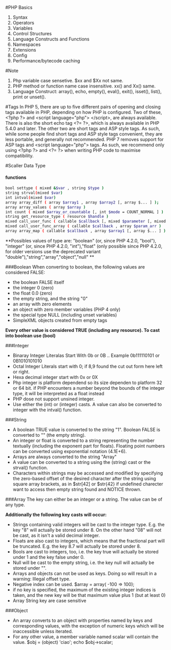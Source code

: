 #PHP Basics
1. Syntax
2. Operators
3. Variables
4. Control Structures
5. Language Constructs and Functions
6. Namespaces 
7. Extensions
8. Config
9. Performance/bytecode caching


#Note
1. Php variable case sensetive. $xx and $Xx not same.
2. PHP method or function name case insensitive. xx() and Xx() same.
3. Language Construct: array(), echo, empty(), eval(), exit(), isset(), list(), print or unset().

#Tags 
In PHP 5, there are up to five different pairs of opening and closing tags available in PHP, depending on how PHP is configured. Two of these, &lt;?php ?&gt; and &lt;script language=&quot;php&quot;&gt; &lt;/script&gt;, are always available. There is also the short echo tag &lt;?= ?&gt;, which is always available in PHP 5.4.0 and later. The other two are short tags and ASP style tags. As such, while some people find short tags and ASP style tags convenient, they are less portable, and generally not recommended. PHP 7 removes support for ASP tags and &lt;script language=&quot;php&quot;&gt; tags. As such, we recommend only using &lt;?php ?&gt; and &lt;?= ?&gt; when writing PHP code to maximise compatibility.

#Scaller Data Type

#### functions
```sh
bool settype ( mixed &$var , string $type )
string strval(mixed $var)
int intval(mixed $var)
array array_diff ( array $array1 , array $array2 [, array $... ] );
array array_values ( array $array )
int count ( mixed $array_or_countable [, int $mode = COUNT_NORMAL ] )
string get_resource_type ( resource $handle )
mixed call_user_func ( callable $callback [, mixed $parameter [, mixed $... ]] )
mixed call_user_func_array ( callable $callback , array $param_arr )
array array_map ( callable $callback , array $array1 [, array $... ] )
```
**Possibles values of type are: "boolean" (or, since PHP 4.2.0, "bool"), "integer" (or, since PHP 4.2.0, "int"),"float" (only possible since PHP 4.2.0, for older versions use the deprecated variant "double"),"string","array","object","null" **


###Boolean
When converting to boolean, the following values are considered FALSE:
* the boolean FALSE itself
* the integer 0 (zero)
* the float 0.0 (zero)
* the empty string, and the string "0"
* an array with zero elements
* an object with zero member variables (PHP 4 only)
* the special type NULL (including unset variables)
* SimpleXML objects created from empty tags

**Every other value is considered TRUE (including any resource). To cast into boolean use (bool)**

###Integer
* Binaray Integer Literalas Start With 0b or 0B .. Example 0b111110101 or 0B1010101010
* Octal Integer Literals start with 0; if 8,9 found the cut out form here left or right.
* Hexa decimal integer start with 0x or 0X
* Php integer is platform dependend so its size dependen to platform 32 or 64 bit. if PHP encounters a number beyond the bounds of the integer type, it will be interpreted as a float instead
* PHP dose not support unsined integer.
* Use either the (int) or (integer) casts.  A value can also be converted to integer with the intval() function.

###String
* A boolean TRUE value is converted to the string "1". Boolean FALSE is converted to "" (the empty string).
* An integer or float is converted to a string representing the number textually (including the exponent part for floats). Floating point numbers can be converted using exponential notation (4.1E+6).
* Arrays are always converted to the string "Array"
* A value can be converted to a string using the (string) cast or the strval() function.
* Characters within strings may be accessed and modified by specifying the zero-based offset of the desired character after the string using square array brackets, as in $str[42] or $str{42} if undefined charecter want to access then empty string found and NOTICE thrown.

###Array
The key can either be an integer or a string. The value can be of any type.

**Additionally the following key casts will occur:**

* Strings containing valid integers will be cast to the integer type. E.g. the key "8" will actually be stored under 8. On the other hand "08" will not be cast, as it isn't a valid decimal integer.
* Floats are also cast to integers, which means that the fractional part will be truncated. E.g. the key 8.7 will actually be stored under 8.
* Bools are cast to integers, too, i.e. the key true will actually be stored under 1 and the key false under 0.
* Null will be cast to the empty string, i.e. the key null will actually be stored under "".
* Arrays and objects can not be used as keys. Doing so will result in a warning: Illegal offset type.
* Negative index can be used. $array = array( -100  => 100);
* if no key is specified, the maximum of the existing integer indices is taken, and the new key will be that maximum value plus 1 (but at least 0)
* Array String key are case sensitive

###Object
* An array converts to an object with properties named by keys and corresponding values, with the exception of numeric keys which will be inaccessible unless iterated.
* For any other value, a member variable named scalar will contain the value. $obj = (object) 'ciao'; echo $obj->scalar;
